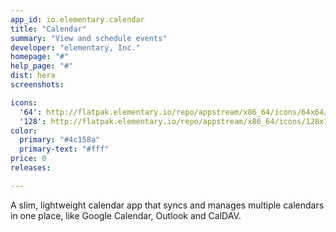 ```yaml
---
app_id: io.elementary.calendar
title: "Calendar"
summary: "View and schedule events"
developer: "elementary, Inc."
homepage: "#"
help_page: "#"
dist: hera
screenshots:

icons:
  '64': http://flatpak.elementary.io/repo/appstream/x86_64/icons/64x64/io.elementary.calendar.png
  '128': http://flatpak.elementary.io/repo/appstream/x86_64/icons/128x128/io.elementary.calendar.png
color:
  primary: "#4c158a"
  primary-text: "#fff"
price: 0
releases:

---
```


A slim, lightweight calendar app that syncs and manages multiple calendars in one place, like Google Calendar, Outlook and CalDAV.